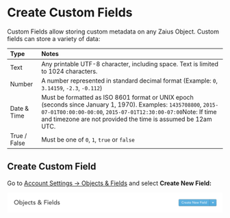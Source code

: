 # Create Custom Fields

Custom Fields allow storing custom metadata on any Zaius Object. Custom fields can store a variety of data:

| Type | Notes |
| :--- | :--- |
| Text | Any printable UTF-8 character, including space. Text is limited to 1024 characters. |
| Number |  A number represented in standard decimal format \(Example: `0`, `3.14159`, `-2.3`, `-0.112`\) |
| Date & Time | Must be formatted as ISO 8601 format or UNIX epoch \(seconds since January 1, 1970\). Examples: `1435708800`, `2015-07-01T00:00:00-00:00`, `2015-07-01T12:30:00-07:00`Note: If time and timezone are not provided the time is assumed be 12am UTC. |
| True / False | Must be one of `0`, `1`, `true` or `false` |

## Create Custom Field

 Go to [Account Settings -&gt; Objects & Fields](https://app.zaius.com/app?scope=#/custom_fields) and select **Create New Field:**

![](../.gitbook/assets/image.png)

